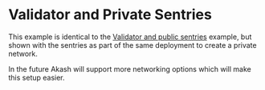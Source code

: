 # Validator and Private Sentries

This example is identical to the [Validator and public sentries](../validator-and-public-sentries) example, but shown with the sentries as part of the same deployment to create a private network.

In the future Akash will support more networking options which will make this setup easier. 

